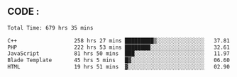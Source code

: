## CODE :
<!--START_SECTION:waka-->

```txt
Total Time: 679 hrs 35 mins

C++                  258 hrs 27 mins █████████▒░░░░░░░░░░░░░░░   37.81 %
PHP                  222 hrs 53 mins ████████░░░░░░░░░░░░░░░░░   32.61 %
JavaScript           81 hrs 50 mins  ███░░░░░░░░░░░░░░░░░░░░░░   11.97 %
Blade Template       45 hrs 5 mins   █▓░░░░░░░░░░░░░░░░░░░░░░░   06.60 %
HTML                 19 hrs 51 mins  ▓░░░░░░░░░░░░░░░░░░░░░░░░   02.90 %
```

<!--END_SECTION:waka-->
